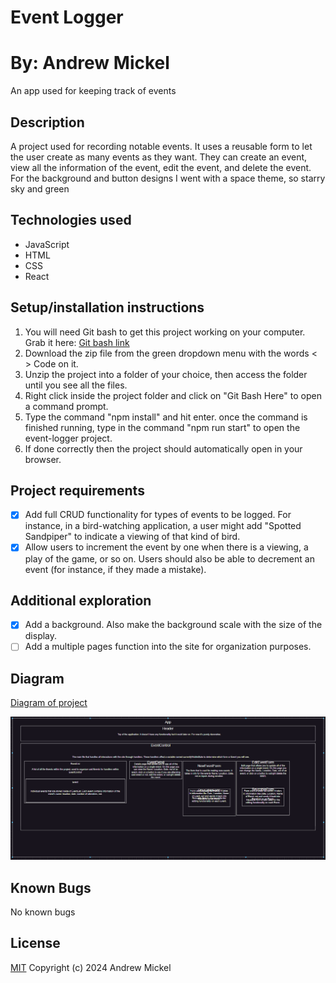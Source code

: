 Event Logger
=============
By: Andrew Mickel
=============
An app used for keeping track of events

Description
----------------
A project used for recording notable events. It uses a reusable form to let the user create as many events as they want. They can create an event, view all the information of the event, edit the event, and delete the event. For the background and button designs I went with a space theme, so starry sky and green 

Technologies used
--------------------
* JavaScript
* HTML
* CSS
* React

Setup/installation instructions
---------------------
1. You will need Git bash to get this project working on your computer. Grab it here: [Git bash link]
2. Download the zip file from the green dropdown menu with the words < > Code on it.
3. Unzip the project into a folder of your choice, then access the folder until you see all the files.
4. Right click inside the project folder and click on "Git Bash Here" to open a command prompt.
5. Type the command "npm install" and hit enter. once the command is finished running, type in the command "npm run start" to open the event-logger project.
6. If done correctly then the project should automatically open in your browser.

Project requirements
--------------------
- [x] Add full CRUD functionality for types of events to be logged. For instance, in a bird-watching application, a user might add "Spotted Sandpiper" to indicate a viewing of that kind of bird.
- [x] Allow users to increment the event by one when there is a viewing, a play of the game, or so on. Users should also be able to decrement an event (for instance, if they made a mistake).

Additional exploration
----------------------
- [x] Add a background. Also make the background scale with the size of the display.
- [ ] Add a multiple pages function into the site for organization purposes.

Diagram
----------------------
[Diagram of project]

![Image of Diagram](Capture.PNG)


<!-- Table of contents
----------------------
| Time | Sheet |
| ---- | ------|
| Day | Hours |
|     |       |
|     |       |
|     |       |
|     |       |
|     |       |
|     |       | -->

Known Bugs
--------------------
No known bugs

License
--------------------
[MIT](./LICENSE.txt) Copyright (c) 2024 Andrew Mickel

[Diagram of project]: diagram.drawio
[Git bash link]: https://git-scm.com/downloads